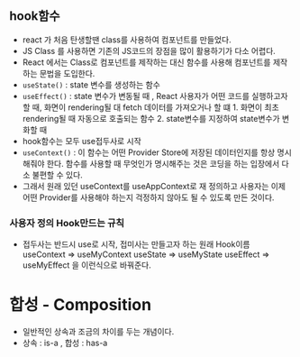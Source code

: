 ## hook함수

- react 가 처음 탄생할땐 class를 사용하여 컴포넌트를 만들었다.
- JS Class 를 사용하면 기존의 JS코드의 장점을 많이 활용하기가 다소 어렵다.
- React 에서는 Class로 컴포넌트를 제작하는 대신 함수를 사용해 컴포넌트를 제작하는 문법을 도입한다.
- `useState()` : state 변수를 생성하는 함수
- `useEffect()` : state 변수가 변동될 때 ,
  React 사용자가 어떤 코드를 실행하고자 할 때,
  화면이 rendering될 대 fetch 데이터를 가져오거나 할 떄 1. 화면이 최초 rendering될 때 자동으로 호출되는 함수 2. state변수를 지정하여 state변수가 변화할 때
- hook함수는 모두 use접두사로 시작
- `useContext()` : 이 함수는 어떤 Provider Store에 저장된 데이터인지를 항상 명시해줘야 한다.
  함수를 사용할 때 무엇인가 명시해주는 것은 코딩을 하는 입장에서 다소 불편할 수 있다.
- 그래서 원래 있던 useContext를 useAppContext로 재 정의하고 사용자는 이제 어떤 Provider를 사용해야 하는지 걱정하지 않아도 될 수 있도록 만든 것이다.

### 사용자 정의 Hook만드는 규칙

- 접두사는 반드시 use로 시작, 접미사는 만들고자 하는 원래 Hook이름
  useContext => useMyContext
  useState => useMyState
  useEffect => useMyEffect
  을 이런식으로 바꿔준다.

# 합성 - Composition

- 일반적인 상속과 조금의 차이를 두는 개념이다.
- 상속 : is-a , 합성 : has-a
